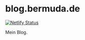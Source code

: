 # blog.bermuda.de

[![Netlify Status](https://api.netlify.com/api/v1/badges/9d5c7e45-27a5-4924-b769-6f1f7ac20a9e/deploy-status)](https://app.netlify.com/sites/bermuda-blog/deploys)

Mein Blog. 
